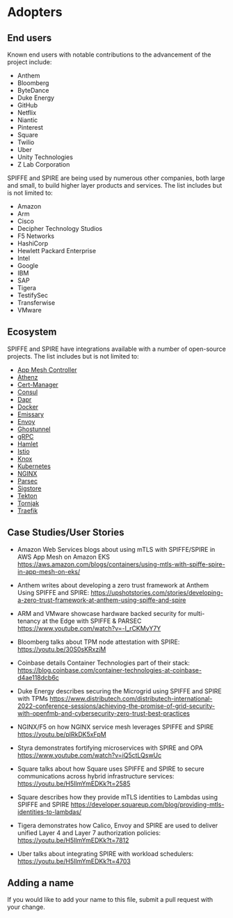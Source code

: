 # Adopters

## End users

Known end users with notable contributions to the advancement of the project include:

* Anthem
* Bloomberg
* ByteDance
* Duke Energy
* GitHub
* Netflix
* Niantic
* Pinterest
* Square
* Twilio
* Uber
* Unity Technologies
* Z Lab Corporation

SPIFFE and SPIRE are being used by numerous other companies, both large and small, to build higher layer products and services. The list includes but is not limited to:

* Amazon
* Arm
* Cisco
* Decipher Technology Studios
* F5 Networks
* HashiCorp
* Hewlett Packard Enterprise
* Intel
* Google
* IBM
* SAP
* Tigera
* TestifySec
* Transferwise
* VMware

## Ecosystem

SPIFFE and SPIRE have integrations available with a number of open-source projects. The list includes but is not limited to:

* [App Mesh Controller](https://github.com/aws/aws-app-mesh-controller-for-k8s)  
* [Athenz](https://github.com/yahoo/athenz)
* [Cert-Manager](https://github.com/cert-manager/csi-driver-spiffe)  
* [Consul](https://github.com/hashicorp/consul)  
* [Dapr](https://github.com/dapr)  
* [Docker](https://github.com/containerd/containerd)  
* [Emissary](https://github.com/github/emissary)  
* [Envoy](https://github.com/envoyproxy/envoy)  
* [Ghostunnel](https://github.com/square/ghostunnel)  
* [gRPC](https://pkg.go.dev/github.com/spiffe/go-spiffe/v2/examples/spiffe-grpc)
* [Hamlet](https://github.com/vmware/hamlet)  
* [Istio](https://github.com/istio/istio)  
* [Knox](https://github.com/pinterest/knox)  
* [Kubernetes](https://github.com/kubernetes/kubernetes)  
* [NGINX](http://hg.nginx.org/nginx/)  
* [Parsec](https://github.com/parallaxsecond/parsec)  
* [Sigstore](https://github.com/sigstore/fulcio)  
* [Tekton](https://github.com/tektoncd/chains)  
* [Tornjak](https://github.com/spiffe/tornjak)  
* [Traefik](https://github.com/traefik/traefik) 

## Case Studies/User Stories

* Amazon Web Services blogs about using mTLS with SPIFFE/SPIRE in AWS App Mesh on Amazon EKS
<https://aws.amazon.com/blogs/containers/using-mtls-with-spiffe-spire-in-app-mesh-on-eks/>

* Anthem writes about developing a zero trust framework at Anthem Using SPIFFE and SPIRE:
<https://upshotstories.com/stories/developing-a-zero-trust-framework-at-anthem-using-spiffe-and-spire>

* ARM and VMware showcase hardware backed security for multi-tenancy at the Edge with SPIFFE & PARSEC
<https://www.youtube.com/watch?v=-I_rCKMyY7Y>

* Bloomberg talks about TPM node attestation with SPIRE:
<https://youtu.be/30S0sKRxzjM>

* Coinbase details Container Technologies part of their stack:
<https://blog.coinbase.com/container-technologies-at-coinbase-d4ae118dcb6c>

* Duke Energy describes securing the Microgrid using SPIFFE and SPIRE with TPMs
<https://www.distributech.com/distributech-international-2022-conference-sessions/achieving-the-promise-of-grid-security-with-openfmb-and-cybersecurity-zero-trust-best-practices>

* NGINX/F5 on how NGINX service mesh leverages SPIFFE and SPIRE
<https://youtu.be/plRkDK5xFpM>

* Styra demonstrates fortifying microservices with SPIRE and OPA
<https://www.youtube.com/watch?v=iQ5ctLQswUc>

* Square talks about how Square uses SPIFFE and SPIRE to secure communications across hybrid infrastructure services:
<https://youtu.be/H5IlmYmEDKk?t=2585>

* Square describes how they provide mTLS identities to Lambdas using SPIFFE and SPIRE
<https://developer.squareup.com/blog/providing-mtls-identities-to-lambdas/>

* Tigera demonstrates how Calico, Envoy and SPIRE are used to deliver unified Layer 4 and Layer 7 authorization policies:
<https://youtu.be/H5IlmYmEDKk?t=7812>

* Uber talks about integrating SPIRE with workload schedulers:
<https://youtu.be/H5IlmYmEDKk?t=4703>

## Adding a name

If you would like to add your name to this file, submit a pull request with your change.
